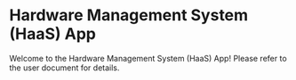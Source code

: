 # Hardware Management System (HaaS) App

Welcome to the Hardware Management System (HaaS) App! Please refer to the user document for details.
 
